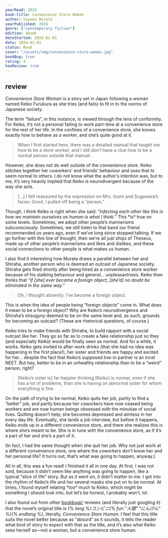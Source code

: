 ```yaml
---
yearRead: 2024
book-title: Convenience Store Woman
author: Sayaka Murata
yearPublished: 2016
genre: ["contemporary fiction"]
edition: ebook
dateStarted: 2024-01-01
date: 2024-01-01
status: Read
cover: "/assets/img/convenience-store-woman.jpg"
bookBug: true
rating: 4
hasReview: true
---
```


## review

*Convenience Store Woman* is a story set in Japan following a woman named Keiko Furukura as she tries (and fails) to fit in to the norms of Japanese society.

The term “failure”, in this instance, is viewed through the lens of conformity. For Keiko, it’s not a personal failing to work part-time at a convenience store for the rest of her life. In the confines of a convenience store, she knows exactly how to behave as a worker, and she’s quite good at it.

> When I first started here, there was a detailed manual that taught me how to be a store worker, and I still don’t have a clue how to be a normal person outside that manual.

However, she does not do well outside of the convenience store. Keiko stitches together her coworkers’ and friends’ behaviour and uses that to seem normal to others. I do not know what the author’s intention was, but to me, it’s very heavily implied that Keiko is neurodivergent because of the way she acts.

> […] I felt reassured by the expression on Mrs. Izumi and Sugawara’s faces: Good, I pulled off being a “person.”

Though, I think Keiko is right when she said: *“Infecting each other like this is how we maintain ourselves as human is what I think.”* This \*is\* true on some levels. Sometimes, we adopt other people’s mannerisms subconsciously. Sometimes, we still listen to that band our friend recommended us years ago, even if we’ve long since stopped talking. If we go further with this line of thought, then we’re all just ships of Theseus, made up of other people’s mannerisms and likes and dislikes, and these social connections to other people is what makes us human.

I also find it interesting how Murata draws a parallel between her and Shiraha, another person who is deemed an outcast of Japanese society. Shiraha gets fired shortly after being hired as a convenience store worker because of his stalking behaviour and general… unpleasantness. Keiko then thinks that *“if [she] ever became a foreign object, [she’d] no doubt be eliminated in the same way.”*

> Oh, I thought absently. I’ve become a foreign object.

This is when the idea of people being “foreign objects” come in. What does it mean to be a foreign object? Why are Keiko’s neurodivergence and Shiraha’s misogyny deemed to be on the same level and, as such, grounds for becoming an outcast? (These are rhetorical questions, of course.)

Keiko tries to make friends with Shiraha, to build rapport with a social outcast like her. They go so far as to create a fake relationship just so they (and especially Keiko) would be finally seen as normal. And for a while, it works. Keiko gets invited to after-work drinks (that she had no idea was happening in the first place!), her sister and friends are happy and excited for her… despite the fact that Keiko’s supposed live-in partner is an incel NEET. But hey, better to be in an unhealthy relationship than to be a “weird” person, right?

> [Keiko’s sister is] far happier thinking [Keiko] is normal, even if she has a lot of problems, than she is having an abnormal sister for whom everything is fine.

On the path of trying to be normal, Keiko quits her job, partly to find a “better” job, and partly because her coworkers have now ceased being workers and are now human beings obsessed with the minutiae of social lives. Quitting doesn’t help; she becomes depressed and aimless in her every day life. Eventually, she lands a job interview, but before it happens, Keiko ends up in a different convenience store, and there she realizes this is where she’s meant to be. She is in tune with the convenience store, as if it’s a part of her and she’s a part of it.

(In fact, I had the same thought when she quit her job. Why not just work at a different convenience store, one where the coworkers don’t know her and her personal life? It turns out, that’s what was going to happen, anyway.)

All in all, this was a fun read! I finished it all in one day. At first, I was not sold, because it didn’t seem like anything was going to happen, like a typical “slice of life” story. But as it went on, it didn’t matter to me. I got into the rhythm of Keiko’s life and her several masks she put on to be normal. At times, I found myself relating \*too\* much to Keiko, which might be something I should look into, but let’s be honest, I probably won’t, lol.

I also found out from other [bookbugs’](/logs/bookbug) reviews (and literally just googling it) that the novel’s original title is *{% lang %}コンビニ{% furi "人間" "にんげん" %}{% endlang %}*, literally, *Convenience Store Human*. I feel that this title suits the novel better because as “absurd” as it sounds, it tells the reader what kind of story to expect with that as the title, and it’s also what Keiko sees herself as—not a woman, but a convenience store human.